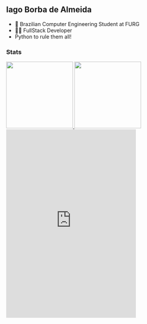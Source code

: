 ## Iago Borba de Almeida
- 👤 Brazilian Computer Engineering Student at FURG
- 👨‍💻 FullStack Developer
- Python to rule them all!


### Stats

<div>
<a href="https://github.com/iagobalmeida">
<img height="180em" src="https://github-readme-stats.vercel.app/api/top-langs/?username=iagobalmeida&layout=compact&langs_count=7&title_color=c9d1d9&text_color=8b949e&icon_color=8b949e&border_color=8b949e&bg_color=0d1117&hide=PHP,JavaScript,CSS,c%2B%2B,Shell,Hack,Makefile,C,HTML,M4,Nix,Batchfile,Procfile"/>
<img height="180em" src="https://github-readme-stats.vercel.app/api?username=iagobalmeida&show_icons=true&include_all_commits=true&count_private=true&title_color=c9d1d9&text_color=8b949e&icon_color=8b949e&border_color=8b949e&bg_color=0d1117&exclude_repo=nave-agency,nave-agency-old"/>
</a>
</div>

<iframe id="pixilart-widget" src="https://www.pixilart.com/embed/2283217?e=1&c_t=4" width="350px" height="509px" style="border:none;overflow:hidden" scrolling="no" frameborder="0" allowfullscreen="true" allow="autoplay; clipboard-write; encrypted-media; picture-in-picture; web-share"></iframe>

 <!--
colors:
GitBackground:  #0d1117
GitTitle:       #c9d1d9
GitText:        #8b949e
GitBorder:      #30363d
-->
  
<!--
**iagobalmeida/iagobalmeida** is a ✨ _special_ ✨ repository because its `README.md` (this file) appears on your GitHub profile.

Here are some ideas to get you started:

- 🔭 I’m currently working on ...
- 🌱 I’m currently learning ...
- 👯 I’m looking to collaborate on ...
- 🤔 I’m looking for help with ...
- 💬 Ask me about ...
- 📫 How to reach me: ...
- 😄 Pronouns: ...
- ⚡ Fun fact: ...
-->
